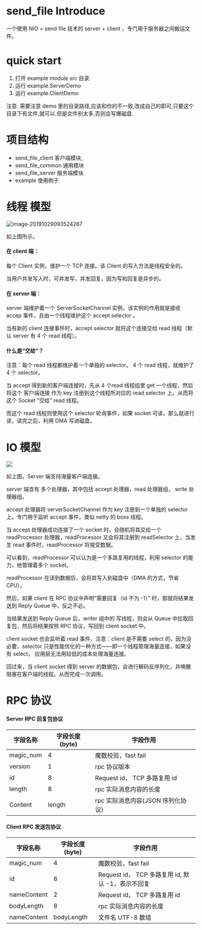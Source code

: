
# send_file Introduce

一个使用 NIO + send file 技术的 server + client ，专门用于服务器之间搬运文件。

# quick start

1. 打开 example module src 目录.
2. 运行 example.ServerDemo
3. 运行 example.ClientDemo

注意: 需要注意 demo 里的目录路径,应该和你的不一致,改成自己的即可,只要这个目录下有文件,就可以.但是文件别太多,否则会写爆磁盘.

# 项目结构

* send_file_client 客户端模块, 
* send_file_common 通用模块
* send_file_server 服务端模块.
* example 使用例子. 

# 线程 模型



![image-20191029093524267](https://tva1.sinaimg.cn/large/006y8mN6ly1g8etjmkuejj30vv0u0wg2.jpg)



如上图所示。

#### 在 client 端：

 每个 Client 实例，维护一个 TCP 连接。该 Client 的写入方法是线程安全的。

当用户并发写入时，可并发写，并发回复，因为写和回复是异步的。

#### 在 server 端：

server 端维护着一个 ServerSocketChannel 实例，该实例的作用就是接收 accep 事件，且由一个线程维护这个 accept selector 。



当有新的 client 连接事件时，accept selector 就将这个连接交给 read 线程（默认 server 有 4 个 read 线程）。



#### 什么是“交给”？



注意：每个 read 线程都维护着一个单独的 selector。 4 个 read 线程，就维护了 4 个 selector。



当 accept 得到新的客户端连接时，先从 4 个read 线程组里 get 一个线程，然后将这个 客户端连接 作为 key 注册到这个线程所对应的 read selector 上。从而将这个 Socket “交给” read 线程。



而这个 read 线程则使用这个 selector 轮询事件，如果 socket 可读，那么就进行读，读完之后，利用 DMA 写进磁盘。



# IO 模型

![](https://tva1.sinaimg.cn/large/006y8mN6ly1g8esdrp8fhj30zr0u00u2.jpg)



如上图，Server 端支持海量客户端连接。



server 端含有 多个处理器，其中包括 accept 处理器，read 处理器组， write 处理器组。



accept 处理器将 serverSocketChannel 作为 key 注册到一个单独的 selector 上。专门用于监听 accept 事件。类似 netty 的 boss 线程。



当 accept 处理器成功连接了一个 socket 时，会随机将其交给一个 readProcessor 处理器，readProcessor 又会将其注册到 readSelector 上，当发生 read 事件时，readProcessor 将接受数据。



可以看到，readProcessor 可以认为是一个多路复用的线程，利用 selector 的能力，他管理着多个 socket。



readProcessor 在读到数据后，会将其写入到磁盘中（DMA 的方式，节省 CPU）。



然后，如果 client 在 RPC 协议中声明“需要回复（id 不为 -1）” 时，那就将结果发送到 Reply Queue 中，反之不必。



当结果发送到  Reply Queue 后，writer 组中的 写线程，则会从 Queue 中拉取回复包，然后将结果按照 RPC 协议，写回到 client socket 中。



client socket 也会监听着 read 事件，注意：client 是不需要 select 的，因为没必要，selector 只是性能优化的一种方式——即一个线程管理海量连接，如果没有 select， 应用层无法用较低的成本处理海量连接。



回过来，当 client socket  得到 server 的数据包，会进行解码反序列化，并唤醒阻塞在客户端的线程。从而完成一次调用。



# RPC 协议

#### Server RPC 回复包协议

| 字段名称  | 字段长度(byte) | 字段作用                          |
| --------- | -------------- | --------------------------------- |
| magic_num | 4              | 魔数校验，fast fail               |
| version   | 1              | rpc 协议版本                      |
| id        | 8              | Request id， TCP 多路复用 id      |
| length    | 8              | rpc 实际消息内容的长度            |
| Content   | length         | rpc 实际消息内容(JSON 序列化协议) |



#### Client RPC 发送包协议

| 字段名称    | 字段长度(byte) | 字段作用                                          |
| ----------- | -------------- | ------------------------------------------------- |
| magic_num   | 4              | 魔数校验，fast fail                               |
| id          | 8              | Request id， TCP 多路复用 id, 默认 -1，表示不回复 |
| nameContent | 2              | Request id， TCP 多路复用 id                      |
| bodyLength  | 8              | rpc 实际消息内容的长度                            |
| nameContent | bodyLength     | 文件名 UTF-8 数组                                 |



